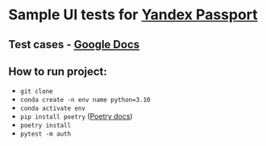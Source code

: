# Sample UI tests for [Yandex Passport](https://passport.yandex.ru/)

## Test cases - [Google Docs](https://docs.google.com/document/d/1-6izc_yIUNymeoYirEasshHp9b0Mk3iC6OT3u8_T4e8/edit?usp=sharing)
## How to run project:
- `git clone `
- `conda create -n env name python=3.10`
- `conda activate env`
- `pip install poetry` ([Poetry docs](https://python-poetry.org/docs/))
- `poetry install`  
- `pytest -m auth`